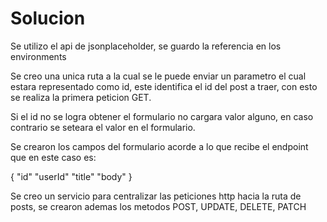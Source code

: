 # Solucion

Se utilizo el api de jsonplaceholder, se guardo la referencia en los environments

Se creo una unica ruta a la cual se le puede enviar un parametro el cual estara representado como id, este
identifica el id del post a traer, con esto se realiza la primera peticion GET.

Si el id no se logra obtener el formulario no cargara valor alguno, en caso contrario se seteara el valor en el formulario.

Se crearon los campos del formulario acorde a lo que recibe el endpoint que en este caso es:

{
    "id"
    "userId"
    "title"
    "body"
}

Se creo un servicio para centralizar las peticiones http hacia la ruta de posts, se crearon ademas los metodos
POST, UPDATE, DELETE, PATCH